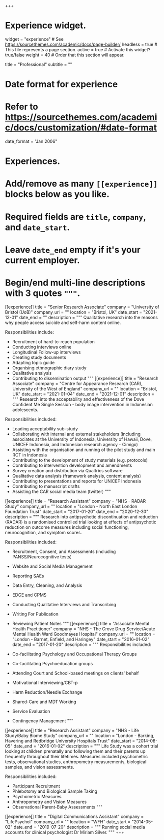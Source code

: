 +++
# Experience widget.
widget = "experience"  # See https://sourcethemes.com/academic/docs/page-builder/
headless = true  # This file represents a page section.
active = true  # Activate this widget? true/false
weight = 40  # Order that this section will appear.

title = "Professional"
subtitle = ""

# Date format for experience
#   Refer to https://sourcethemes.com/academic/docs/customization/#date-format
date_format = "Jan 2006"

# Experiences.
#   Add/remove as many `[[experience]]` blocks below as you like.
#   Required fields are `title`, `company`, and `date_start`.
#   Leave `date_end` empty if it's your current employer.
#   Begin/end multi-line descriptions with 3 quotes `"""`.
[[experience]]
  title = "Senior Research Associate"
  company = "University of Bristol (UoB)"
  company_url = ""
  location = "Bristol, UK"
  date_start = "2021-12-01"
  date_end = ""
  description = """ Qualitative research into the reasons why people access suicide and self-harm content online.

  Responsibilities include:
  
  * Recruitment of hard-to-reach population
  * Conducting interviews online
  * Longitudinal Follow-up interviews
  * Creating study documents
  * Adapting topic guide
  * Organising ethnographic diary study 
  * Qualitative analysis
  * Contributing to dissemination output
  """
[[experience]]
  title = "Research Associate"
  company = "Centre for Appearance Research (CAR), University of the West of England"
  company_url = ""
  location = "Bristol, UK"
  date_start = "2021-01-04"
  date_end = "2021-12-01"
  description = """ Research into the acceptability and effectiveness of the Dove Confident Me Single Session - body image intervention in Indonesian adolescents.

  Responsibilities included:
  
  * Leading acceptability sub-study
  * Collaborating with internal and external stakeholders (including associates at the University of Indonesia, University of Hawaii, Dove, UNICEF Indonesia, and Indonesian research agency - Cimigo)
  * Assisting with the organisation and running of the pilot study and main RCT in Indonesia
  * Contributing to the development of study materials (e.g. protocols)
  * Contributing to intervention development and amendments
  * Survey creation and distribution via Qualtrics software
  * Qualitative data analysis (framework analysis, content analysis)
  * Contributing to presentations and reports for UNICEF Indonesia
  * Contributing to manuscript drafts
  * Assisting the CAR social media team (twitter)
  """
  
[[experience]]
  title = "Research Assistant"
  company = "NHS - RADAR Study"
  company_url = ""
  location = "London - North East London Foundation Trust"
  date_start = "2017-01-20"
  date_end = "2020-12-30"
  description = """ Research into antipsychotic discontinuation and reduction (RADAR) is a randomised controlled trial looking at effects of antipsychotic reduction on outcome measures including social functioning, neurocognition, and symptom scores.

  Responsibilities included:
  
  * Recruitment, Consent, and Assessments (including PANSS/Neurocognitive tests)
  * Website and Social Media Management
  * Reporting SAEs
  * Data Entry, Cleaning, and Analysis
  * EDGE and CPMS
  * Conducting Qualitative Interviews and Transcribing
  * Writing For Publication
  * Reviewing Patient Notes
  """
[[experience]]
  title = "Associate Mental Health Practitioner"
  company = "NHS - The Grove Drug Service/Acute Mental Health Ward Goodmayes Hospital"
  company_url = ""
  location = "London - Barnet, Enfield, and Haringey"
  date_start = "2016-01-02"
  date_end = "2017-01-20"
  description = """
  Responsibilities included:
  
  * Co-facilitating Psychology and Occupational Therapy Groups
  * Co-facilitating Psychoeducation groups
  * Attending Court and School-based meetings on clients' behalf
  * Motivational Interviewing/CBT-p
  * Harm Reduction/Needle Exchange
  * Shared-Care and MDT Working
  * Service Evaluation
  * Contingency Management
  """
  
[[experience]]
  title = "Research Assistant"
  company = "NHS - Life Study/Baby Biome Study"
  company_url = ""
  location = "London - Barking, Havering and Redbridge University Hospitals Trust"
  date_start = "2014-08-05"
  date_end = "2016-01-02"
  description = """ Life Study was a cohort trial looking at children prenatally and following them and their parents up frequently throughout their lifetimes. Measures included psychometric tests, observational studies, anthropometry measurements, biological samples, and vision assessments.
  
  Responsibilities included:
  
  * Participant Recruitment
  * Phlebotomy and Biological Sample Taking
  * Psychometric Measures
  * Anthropometry and Vision Measures
  * Observational Parent-Baby Assessments
  """
  
[[experience]]
  title = "Digital Communications Assistant"
  company = "LifePsychol"
  company_url = ""
  location = "WFH"
  date_start = "2014-05-02"
  date_end = "2019-07-20"
  description = """ Running social media accounts for clinical psychologist Dr Miriam Silver.
  """
+++

